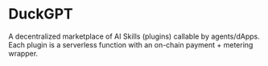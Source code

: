 # DuckGPT
A decentralized marketplace of AI Skills (plugins) callable by agents/dApps. Each plugin is a serverless function with an on-chain payment + metering wrapper.
